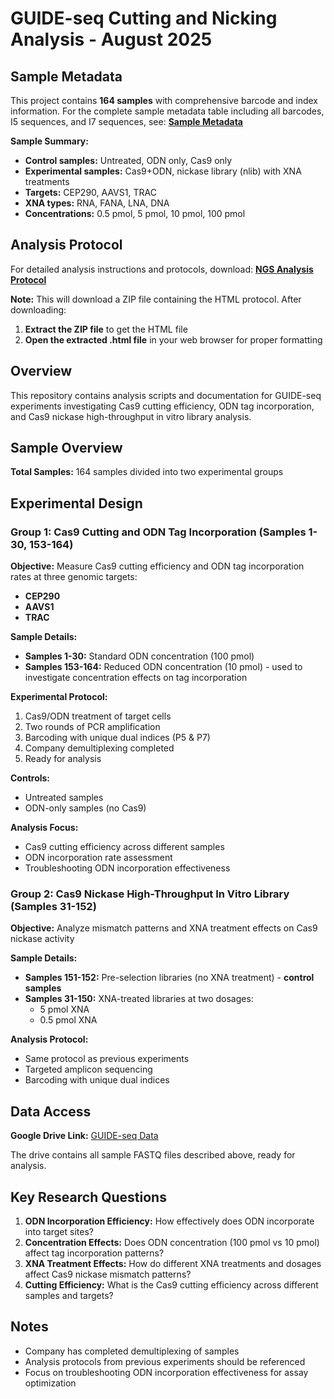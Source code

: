 # GUIDE-seq Cutting and Nicking Analysis - August 2025

## Sample Metadata
This project contains **164 samples** with comprehensive barcode and index information. For the complete sample metadata table including all barcodes, I5 sequences, and I7 sequences, see: **[Sample Metadata](sample_metadata.md)**

**Sample Summary:**
- **Control samples:** Untreated, ODN only, Cas9 only
- **Experimental samples:** Cas9+ODN, nickase library (nlib) with XNA treatments
- **Targets:** CEP290, AAVS1, TRAC
- **XNA types:** RNA, FANA, LNA, DNA
- **Concentrations:** 0.5 pmol, 5 pmol, 10 pmol, 100 pmol

## Analysis Protocol
For detailed analysis instructions and protocols, download: **[NGS Analysis Protocol](nicking_lib_NGS_analysis_protocol_2024Dec_inline.zip)**

**Note:** This will download a ZIP file containing the HTML protocol. After downloading:
1. **Extract the ZIP file** to get the HTML file
2. **Open the extracted .html file** in your web browser for proper formatting

## Overview
This repository contains analysis scripts and documentation for GUIDE-seq experiments investigating Cas9 cutting efficiency, ODN tag incorporation, and Cas9 nickase high-throughput in vitro library analysis.

## Sample Overview
**Total Samples:** 164 samples divided into two experimental groups

## Experimental Design

### Group 1: Cas9 Cutting and ODN Tag Incorporation (Samples 1-30, 153-164)
**Objective:** Measure Cas9 cutting efficiency and ODN tag incorporation rates at three genomic targets:
- **CEP290**
- **AAVS1** 
- **TRAC**

**Sample Details:**
- **Samples 1-30:** Standard ODN concentration (100 pmol)
- **Samples 153-164:** Reduced ODN concentration (10 pmol) - used to investigate concentration effects on tag incorporation

**Experimental Protocol:**
1. Cas9/ODN treatment of target cells
2. Two rounds of PCR amplification
3. Barcoding with unique dual indices (P5 & P7)
4. Company demultiplexing completed
5. Ready for analysis

**Controls:**
- Untreated samples
- ODN-only samples (no Cas9)

**Analysis Focus:**
- Cas9 cutting efficiency across different samples
- ODN incorporation rate assessment
- Troubleshooting ODN incorporation effectiveness

### Group 2: Cas9 Nickase High-Throughput In Vitro Library (Samples 31-152)
**Objective:** Analyze mismatch patterns and XNA treatment effects on Cas9 nickase activity

**Sample Details:**
- **Samples 151-152:** Pre-selection libraries (no XNA treatment) - **control samples**
- **Samples 31-150:** XNA-treated libraries at two dosages:
  - 5 pmol XNA
  - 0.5 pmol XNA

**Analysis Protocol:**
- Same protocol as previous experiments
- Targeted amplicon sequencing
- Barcoding with unique dual indices

## Data Access
**Google Drive Link:** [GUIDE-seq Data](https://drive.google.com/drive/folders/14hpWdR1cHqZE3kIW0SOeMU0pWVYMw35i?usp=sharing)

The drive contains all sample FASTQ files described above, ready for analysis.

## Key Research Questions
1. **ODN Incorporation Efficiency:** How effectively does ODN incorporate into target sites?
2. **Concentration Effects:** Does ODN concentration (100 pmol vs 10 pmol) affect tag incorporation patterns?
3. **XNA Treatment Effects:** How do different XNA treatments and dosages affect Cas9 nickase mismatch patterns?
4. **Cutting Efficiency:** What is the Cas9 cutting efficiency across different samples and targets?

## Notes
- Company has completed demultiplexing of samples
- Analysis protocols from previous experiments should be referenced
- Focus on troubleshooting ODN incorporation effectiveness for assay optimization
